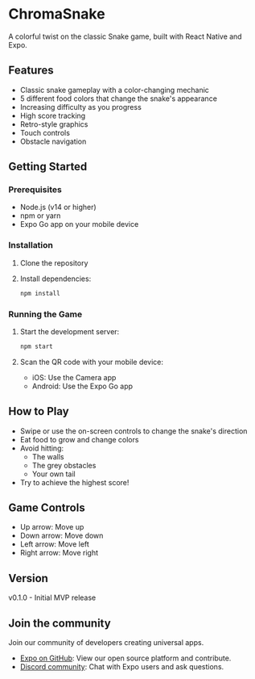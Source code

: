 # ChromaSnake

A colorful twist on the classic Snake game, built with React Native and Expo.

## Features

- Classic snake gameplay with a color-changing mechanic
- 5 different food colors that change the snake's appearance
- Increasing difficulty as you progress
- High score tracking
- Retro-style graphics
- Touch controls
- Obstacle navigation

## Getting Started

### Prerequisites

- Node.js (v14 or higher)
- npm or yarn
- Expo Go app on your mobile device

### Installation

1. Clone the repository
2. Install dependencies:

   ```bash
   npm install
   ```

### Running the Game

1. Start the development server:

   ```bash
   npm start
   ```

2. Scan the QR code with your mobile device:
   - iOS: Use the Camera app
   - Android: Use the Expo Go app

## How to Play

- Swipe or use the on-screen controls to change the snake's direction
- Eat food to grow and change colors
- Avoid hitting:
  - The walls
  - The grey obstacles
  - Your own tail
- Try to achieve the highest score!

## Game Controls

- Up arrow: Move up
- Down arrow: Move down
- Left arrow: Move left
- Right arrow: Move right

## Version

v0.1.0 - Initial MVP release

## Join the community

Join our community of developers creating universal apps.

- [Expo on GitHub](https://github.com/expo/expo): View our open source platform and contribute.
- [Discord community](https://chat.expo.dev): Chat with Expo users and ask questions.
